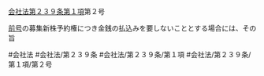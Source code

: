 [会社法第２３９条第１項](会社法＿＿＿＿第２３９条第１項)第２号

[前号](会社法＿＿＿＿第２３９条第１項第１号)の募集新株予約権につき金銭の払込みを要しないこととする場合には、その旨


#会社法
#会社法/第２３９条
#会社法/第２３９条/第１項
#会社法/第２３９条/第１項/第２号
